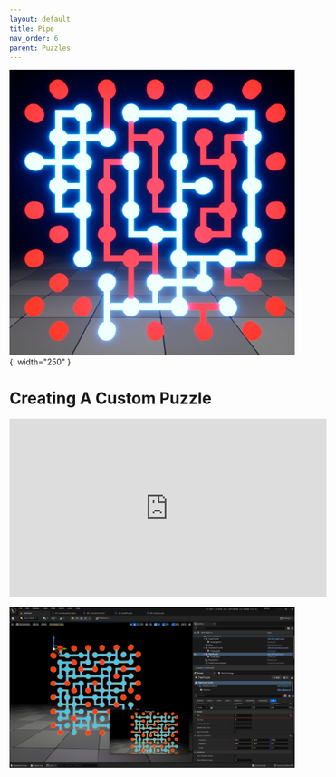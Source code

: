 ```yaml
---
layout: default
title: Pipe
nav_order: 6
parent: Puzzles
---
```


![](../../assets/images/pipe.png){: width="250" }

# Creating A Custom Puzzle

<iframe width="560" height="315" src="https://www.youtube.com/embed/mhdEk7eYD58" title="YouTube video player" frameborder="0" allow="accelerometer; autoplay; clipboard-write; encrypted-media; gyroscope; picture-in-picture" allowfullscreen></iframe>

![](../../assets/images/pipeaddnewgame1.png)
